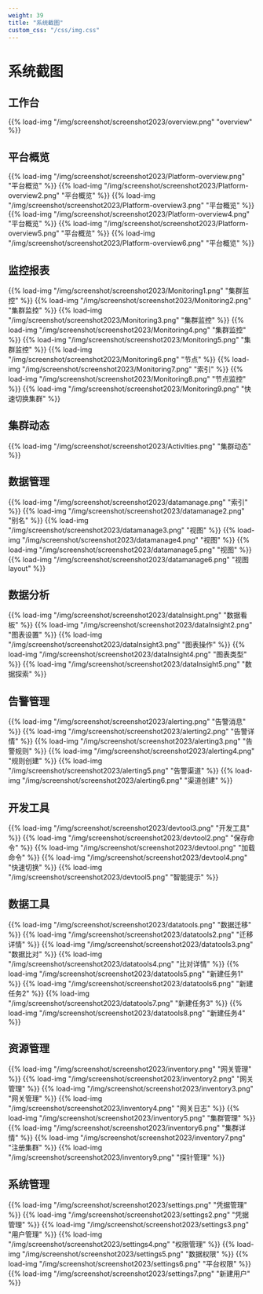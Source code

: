 ```yaml
---
weight: 39
title: "系统截图"
custom_css: "/css/img.css"
---
```


# 系统截图

## 工作台

{{% load-img "/img/screenshot/screenshot2023/overview.png" "overview" %}}

## 平台概览

{{% load-img "/img/screenshot/screenshot2023/Platform-overview.png" "平台概览" %}}
{{% load-img "/img/screenshot/screenshot2023/Platform-overview2.png" "平台概览" %}}
{{% load-img "/img/screenshot/screenshot2023/Platform-overview3.png" "平台概览" %}}
{{% load-img "/img/screenshot/screenshot2023/Platform-overview4.png" "平台概览" %}}
{{% load-img "/img/screenshot/screenshot2023/Platform-overview5.png" "平台概览" %}}
{{% load-img "/img/screenshot/screenshot2023/Platform-overview6.png" "平台概览" %}}

## 监控报表

{{% load-img "/img/screenshot/screenshot2023/Monitoring1.png" "集群监控" %}}
{{% load-img "/img/screenshot/screenshot2023/Monitoring2.png" "集群监控" %}}
{{% load-img "/img/screenshot/screenshot2023/Monitoring3.png" "集群监控" %}}
{{% load-img "/img/screenshot/screenshot2023/Monitoring4.png" "集群监控" %}}
{{% load-img "/img/screenshot/screenshot2023/Monitoring5.png" "集群监控" %}}
{{% load-img "/img/screenshot/screenshot2023/Monitoring6.png" "节点" %}}
{{% load-img "/img/screenshot/screenshot2023/Monitoring7.png" "索引" %}}
{{% load-img "/img/screenshot/screenshot2023/Monitoring8.png" "节点监控" %}}
{{% load-img "/img/screenshot/screenshot2023/Monitoring9.png" "快速切换集群" %}}

## 集群动态

{{% load-img "/img/screenshot/screenshot2023/ActivIties.png" "集群动态" %}}

## 数据管理

{{% load-img "/img/screenshot/screenshot2023/datamanage.png" "索引" %}}
{{% load-img "/img/screenshot/screenshot2023/datamanage2.png" "别名" %}}
{{% load-img "/img/screenshot/screenshot2023/datamanage3.png" "视图" %}}
{{% load-img "/img/screenshot/screenshot2023/datamanage4.png" "视图" %}}
{{% load-img "/img/screenshot/screenshot2023/datamanage5.png" "视图" %}}
{{% load-img "/img/screenshot/screenshot2023/datamanage6.png" "视图layout" %}}


## 数据分析

{{% load-img "/img/screenshot/screenshot2023/dataInsight.png" "数据看板" %}}
{{% load-img "/img/screenshot/screenshot2023/dataInsight2.png" "图表设置" %}}
{{% load-img "/img/screenshot/screenshot2023/dataInsight3.png" "图表操作" %}}
{{% load-img "/img/screenshot/screenshot2023/dataInsight4.png" "图表类型" %}}
{{% load-img "/img/screenshot/screenshot2023/dataInsight5.png" "数据探索" %}}

## 告警管理

{{% load-img "/img/screenshot/screenshot2023/alerting.png" "告警消息" %}}
{{% load-img "/img/screenshot/screenshot2023/alerting2.png" "告警详情" %}}
{{% load-img "/img/screenshot/screenshot2023/alerting3.png" "告警规则" %}}
{{% load-img "/img/screenshot/screenshot2023/alerting4.png" "规则创建" %}}
{{% load-img "/img/screenshot/screenshot2023/alerting5.png" "告警渠道" %}}
{{% load-img "/img/screenshot/screenshot2023/alerting6.png" "渠道创建" %}}

## 开发工具

{{% load-img "/img/screenshot/screenshot2023/devtool3.png" "开发工具" %}}
{{% load-img "/img/screenshot/screenshot2023/devtool2.png" "保存命令" %}}
{{% load-img "/img/screenshot/screenshot2023/devtool.png" "加载命令" %}}
{{% load-img "/img/screenshot/screenshot2023/devtool4.png" "快速切换" %}}
{{% load-img "/img/screenshot/screenshot2023/devtool5.png" "智能提示" %}}

## 数据工具

{{% load-img "/img/screenshot/screenshot2023/datatools.png" "数据迁移" %}}
{{% load-img "/img/screenshot/screenshot2023/datatools2.png" "迁移详情" %}}
{{% load-img "/img/screenshot/screenshot2023/datatools3.png" "数据比对" %}}
{{% load-img "/img/screenshot/screenshot2023/datatools4.png" "比对详情" %}}
{{% load-img "/img/screenshot/screenshot2023/datatools5.png" "新建任务1" %}}
{{% load-img "/img/screenshot/screenshot2023/datatools6.png" "新建任务2" %}}
{{% load-img "/img/screenshot/screenshot2023/datatools7.png" "新建任务3" %}}
{{% load-img "/img/screenshot/screenshot2023/datatools8.png" "新建任务4" %}}

## 资源管理

{{% load-img "/img/screenshot/screenshot2023/inventory.png" "网关管理" %}}
{{% load-img "/img/screenshot/screenshot2023/inventory2.png" "网关管理" %}}
{{% load-img "/img/screenshot/screenshot2023/inventory3.png" "网关管理" %}}
{{% load-img "/img/screenshot/screenshot2023/inventory4.png" "网关日志" %}}
{{% load-img "/img/screenshot/screenshot2023/inventory5.png" "集群管理" %}}
{{% load-img "/img/screenshot/screenshot2023/inventory6.png" "集群详情" %}}
{{% load-img "/img/screenshot/screenshot2023/inventory7.png" "注册集群" %}}
{{% load-img "/img/screenshot/screenshot2023/inventory9.png" "探针管理" %}}

## 系统管理

{{% load-img "/img/screenshot/screenshot2023/settings.png" "凭据管理" %}}
{{% load-img "/img/screenshot/screenshot2023/settings2.png" "凭据管理" %}}
{{% load-img "/img/screenshot/screenshot2023/settings3.png" "用户管理" %}}
{{% load-img "/img/screenshot/screenshot2023/settings4.png" "权限管理" %}}
{{% load-img "/img/screenshot/screenshot2023/settings5.png" "数据权限" %}}
{{% load-img "/img/screenshot/screenshot2023/settings6.png" "平台权限" %}}
{{% load-img "/img/screenshot/screenshot2023/settings7.png" "新建用户" %}}

